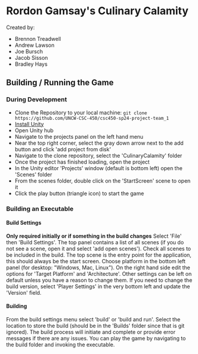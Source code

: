 # Rordon Gamsay's Culinary Calamity

Created by:

* Brennon Treadwell
* Andrew Lawson
* Joe Bursch
* Jacob Sisson
* Bradley Hays

## Building / Running the Game

### During Development

* Clone the Repository to your local machine: ```git clone https://github.com/UNCW-CSC-450/csc450-sp24-project-team_1```
* [Install Unity](https://github.com/UNCW-CSC-450/csc450-sp24-project-team_1/wiki/Developer-Guide#ide--text-editor)
* Open Unity hub
* Navigate to the projects panel on the left hand menu
* Near the top right corner, select the gray down arrow next to the add button and click 'add project from disk'
* Navigate to the clone repository, select the 'CulinaryCalamity' folder
* Once the project has finished loading, open the project
* In the Unity editor 'Projects' window (default is bottom left) open the 'Scenes' folder
* From the scenes folder, double click on the 'StartScreen' scene to open it
* Click the play button (triangle icon) to start the game

### Building an Executable

#### Build Settings

**Only required initially or if something in the build changes**
Select 'File' then 'Build Settings'. The top panel contains a list of all scenes (if you do not see a scene, open it and select 'add open scenes'). Check all scenes to be included in the build. The top scene is the entry point for the application, this should always be the start screen.
Choose platform in the bottom left panel (for desktop: "Windows, Mac, Linux"). On the right hand side edit the options for 'Target Platform' and 'Architecture'. Other settings can be left on default unless you have a reason to change them.
If you need to change the build version, select 'Player Settings' in the very bottom left and update the 'Version' field.

#### Building

From the build settings menu select 'build' or 'build and run'. Select the location to store the build (should be in the 'Builds' folder since that is git ignored).
The build process will initiate and complete or provide error messages if there are any issues.
You can play the game by navigating to the build folder and invoking the executable.

